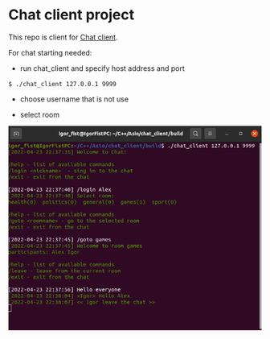 # Chat client project
This repo is client for [Chat client](https://github.com/IgorFist/Chat_server).

For chat starting needed:

*  run chat_client and specify host address and port

```
$ ./chat_client 127.0.0.1 9999
``` 
* choose username that is not use
  
* select room

![screenshot](./resources/screen.png)